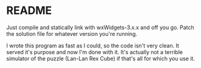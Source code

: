 # README #

Just compile and statically link with wxWidgets-3.x.x and off you go.  Patch the solution file for whatever version you're running.

I wrote this program as fast as I could, so the code isn't very clean.  It served it's purpose and now I'm done with it.  It's actually not a terrible simulator of the puzzle (Lan-Lan Rex Cube) if that's all for which you use it.
